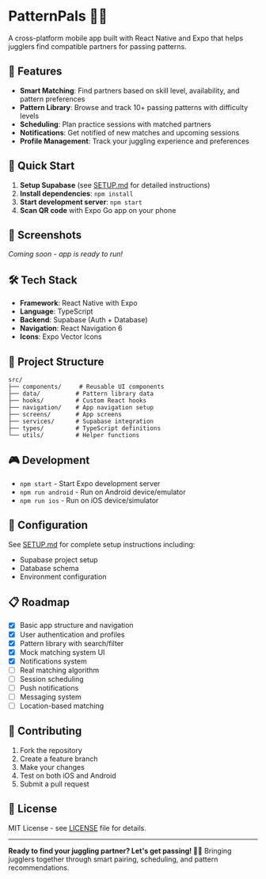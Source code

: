 # PatternPals 🤹‍♂️

A cross-platform mobile app built with React Native and Expo that helps jugglers find compatible partners for passing patterns.

## 🎯 Features

- **Smart Matching**: Find partners based on skill level, availability, and pattern preferences
- **Pattern Library**: Browse and track 10+ passing patterns with difficulty levels
- **Scheduling**: Plan practice sessions with matched partners
- **Notifications**: Get notified of new matches and upcoming sessions
- **Profile Management**: Track your juggling experience and preferences

## 🚀 Quick Start

1. **Setup Supabase** (see [SETUP.md](./SETUP.md) for detailed instructions)
2. **Install dependencies**: `npm install`
3. **Start development server**: `npm start`
4. **Scan QR code** with Expo Go app on your phone

## 📱 Screenshots

*Coming soon - app is ready to run!*

## 🛠 Tech Stack

- **Framework**: React Native with Expo
- **Language**: TypeScript
- **Backend**: Supabase (Auth + Database)
- **Navigation**: React Navigation 6
- **Icons**: Expo Vector Icons

## 📂 Project Structure

```
src/
├── components/     # Reusable UI components
├── data/          # Pattern library data
├── hooks/         # Custom React hooks
├── navigation/    # App navigation setup
├── screens/       # App screens
├── services/      # Supabase integration
├── types/         # TypeScript definitions
└── utils/         # Helper functions
```

## 🎮 Development

- `npm start` - Start Expo development server
- `npm run android` - Run on Android device/emulator
- `npm run ios` - Run on iOS device/simulator

## 🔧 Configuration

See [SETUP.md](./SETUP.md) for complete setup instructions including:
- Supabase project setup
- Database schema
- Environment configuration

## 📋 Roadmap

- [x] Basic app structure and navigation
- [x] User authentication and profiles
- [x] Pattern library with search/filter
- [x] Mock matching system UI
- [x] Notifications system
- [ ] Real matching algorithm
- [ ] Session scheduling
- [ ] Push notifications
- [ ] Messaging system
- [ ] Location-based matching

## 🤝 Contributing

1. Fork the repository
2. Create a feature branch
3. Make your changes
4. Test on both iOS and Android
5. Submit a pull request

## 📄 License

MIT License - see [LICENSE](LICENSE) file for details.

---

**Ready to find your juggling partner? Let's get passing! 🤹‍♀️**
Bringing jugglers together through smart pairing, scheduling, and pattern recommendations.
